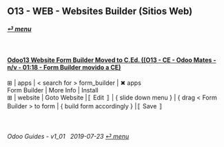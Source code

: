 ## O13 - WEB - Websites Builder (Sitios Web)
#### [_&#x23CE; menu_](/o13/ce/o13-ce-guides_menu.md)  

<br>

#### [Odoo13 Website Form Builder Moved to C.Ed. ((O13 - CE - Odoo Mates - n/v - 01:18 - Form Builder movido a CE)](https://youtube.com/embed/o3WGNq4i344?autoplay=1&start=0&end=0&rel=0)  
&#x229E; | apps | \< search for \> form_builder | &#x2716; apps  
Form Builder | More Info | Install  
&#x229E; | website | Goto Website |&#x301A; Edit &#x301B; | { slide down menu } | { drag < Form Builder \> to form | { build form accordingly } |&#x301A; Save &#x301B;

<br>
	
###### Odoo Guides - v1_01 &nbsp; 2019-07-23  [_&#x23CE; menu_](/o13/ce/o13-ce-guides_menu.md)  
